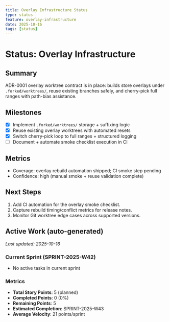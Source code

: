 ```yaml
---
title: Overlay Infrastructure Status
type: status
feature: overlay-infrastructure
date: 2025-10-16
tags: [status]
---
```


# Status: Overlay Infrastructure

## Summary
ADR-0001 overlay worktree contract is in place: builds store overlays under `.forked/worktrees/`, reuse existing branches safely, and cherry-pick full ranges with path-bias assistance.

## Milestones
- [x] Implement `.forked/worktrees/` storage + suffixing logic
- [x] Reuse existing overlay worktrees with automated resets
- [x] Switch cherry-pick loop to full ranges + structured logging
- [ ] Document + automate smoke checklist execution in CI

## Metrics
- Coverage: overlay rebuild automation shipped; CI smoke step pending
- Confidence: high (manual smoke + reuse validation complete)

## Next Steps
1. Add CI automation for the overlay smoke checklist.
2. Capture rebuild timing/conflict metrics for release notes.
3. Monitor Git worktree edge cases across supported versions.

## Active Work (auto-generated)
*Last updated: 2025-10-16*

### Current Sprint (SPRINT-2025-W42)
- No active tasks in current sprint

### Metrics
- **Total Story Points**: 5 (planned)
- **Completed Points**: 0 (0%)
- **Remaining Points**: 5
- **Estimated Completion**: SPRINT-2025-W43
- **Average Velocity**: 21 points/sprint

